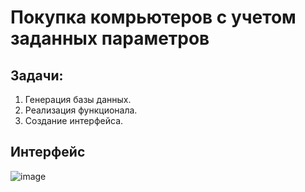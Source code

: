 # Покупка комрьютеров с учетом заданных параметров 

## Задачи: 
1. Генерация базы данных. 
2. Реализация функционала. 
3. Создание интерфейса. 

## Интерфейс 

![image](https://user-images.githubusercontent.com/99838947/221641641-f903c076-c1c3-46cb-a960-b281038e2747.png)

